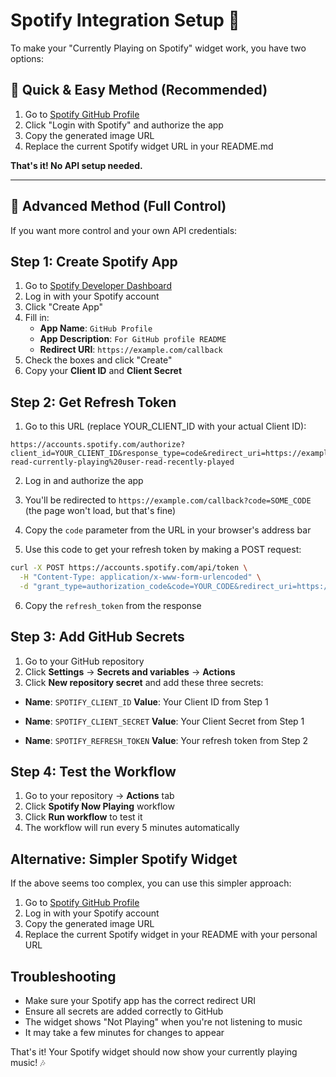 # Spotify Integration Setup 🎵

To make your "Currently Playing on Spotify" widget work, you have two options:

## 🚀 Quick & Easy Method (Recommended)

1. Go to [Spotify GitHub Profile](https://spotify-github-profile.vercel.app/)
2. Click "Login with Spotify" and authorize the app
3. Copy the generated image URL
4. Replace the current Spotify widget URL in your README.md

**That's it! No API setup needed.**

---

## 🔧 Advanced Method (Full Control)

If you want more control and your own API credentials:

## Step 1: Create Spotify App

1. Go to [Spotify Developer Dashboard](https://developer.spotify.com/dashboard/)
2. Log in with your Spotify account
3. Click "Create App"
4. Fill in:
   - **App Name**: `GitHub Profile`
   - **App Description**: `For GitHub profile README`
   - **Redirect URI**: `https://example.com/callback`
5. Check the boxes and click "Create"
6. Copy your **Client ID** and **Client Secret**

## Step 2: Get Refresh Token

1. Go to this URL (replace YOUR_CLIENT_ID with your actual Client ID):
```
https://accounts.spotify.com/authorize?client_id=YOUR_CLIENT_ID&response_type=code&redirect_uri=https://example.com/callback&scope=user-read-currently-playing%20user-read-recently-played
```

2. Log in and authorize the app
3. You'll be redirected to `https://example.com/callback?code=SOME_CODE` (the page won't load, but that's fine)
4. Copy the `code` parameter from the URL in your browser's address bar

5. Use this code to get your refresh token by making a POST request:
```bash
curl -X POST https://accounts.spotify.com/api/token \
  -H "Content-Type: application/x-www-form-urlencoded" \
  -d "grant_type=authorization_code&code=YOUR_CODE&redirect_uri=https://example.com/callback&client_id=YOUR_CLIENT_ID&client_secret=YOUR_CLIENT_SECRET"
```

6. Copy the `refresh_token` from the response

## Step 3: Add GitHub Secrets

1. Go to your GitHub repository
2. Click **Settings** → **Secrets and variables** → **Actions**
3. Click **New repository secret** and add these three secrets:

- **Name**: `SPOTIFY_CLIENT_ID`
  **Value**: Your Client ID from Step 1

- **Name**: `SPOTIFY_CLIENT_SECRET`
  **Value**: Your Client Secret from Step 1

- **Name**: `SPOTIFY_REFRESH_TOKEN`
  **Value**: Your refresh token from Step 2

## Step 4: Test the Workflow

1. Go to your repository → **Actions** tab
2. Click **Spotify Now Playing** workflow
3. Click **Run workflow** to test it
4. The workflow will run every 5 minutes automatically

## Alternative: Simpler Spotify Widget

If the above seems too complex, you can use this simpler approach:

1. Go to [Spotify GitHub Profile](https://spotify-github-profile.vercel.app/)
2. Log in with your Spotify account
3. Copy the generated image URL
4. Replace the current Spotify widget in your README with your personal URL

## Troubleshooting

- Make sure your Spotify app has the correct redirect URI
- Ensure all secrets are added correctly to GitHub
- The widget shows "Not Playing" when you're not listening to music
- It may take a few minutes for changes to appear

That's it! Your Spotify widget should now show your currently playing music! 🎶

